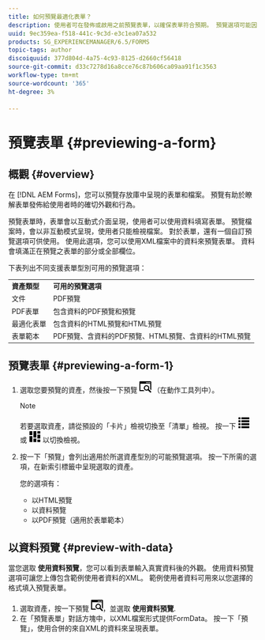```yaml
---
title: 如何預覽最適化表單？
description: 使用者可在發佈或啟用之前預覽表單，以確保表單符合預期。 預覽選項可能因支援的表單型別而異。
uuid: 9ec359ea-f518-441c-9c3d-e3c1ea07a532
products: SG_EXPERIENCEMANAGER/6.5/FORMS
topic-tags: author
discoiquuid: 377d804d-4a75-4c93-8125-d2660cf56418
source-git-commit: d33c7278d16a8cce76c87b606ca09aa91f1c3563
workflow-type: tm+mt
source-wordcount: '365'
ht-degree: 3%

---
```



# 預覽表單 {#previewing-a-form}

## 概觀 {#overview}

在 [!DNL AEM Forms]，您可以預覽存放庫中呈現的表單和檔案。 預覽有助於瞭解表單發佈給使用者時的確切外觀和行為。

預覽表單時，表單會以互動式介面呈現，使用者可以使用資料填寫表單。 預覽檔案時，會以非互動模式呈現，使用者只能檢視檔案。 對於表單，還有一個自訂預覽選項可供使用。 使用此選項，您可以使用XML檔案中的資料來預覽表單。 資料會填滿正在預覽之表單的部分或全部欄位。

下表列出不同支援表單型別可用的預覽選項：

<table>
 <tbody>
  <tr>
   <td><strong>資產類型</strong><br /> </td>
   <td><strong>可用的預覽選項</strong><br /> </td>
  </tr>
  <tr>
   <td>文件</td>
   <td>PDF預覽</td>
  </tr>
  <tr>
   <td>PDF表單</td>
   <td>包含資料的PDF預覽和預覽<br /> </td>
  </tr>
  <tr>
   <td>最適化表單</td>
   <td>包含資料的HTML預覽和HTML預覽</td>
  </tr>
  <tr>
   <td>表單範本</td>
   <td>PDF預覽、含資料的PDF預覽、HTML預覽、含資料的HTML預覽<br /> </td>
  </tr>
 </tbody>
</table>

## 預覽表單 {#previewing-a-form-1}

1. 選取您要預覽的資產，然後按一下預覽 ![aem6forms_preview](assets/aem6forms_preview.png) （在動作工具列中）。

   >[!NOTE]
   >
   >若要選取資產，請從預設的「卡片」檢視切換至「清單」檢視。 按一下 ![aem6forms_viewlist](assets/aem6forms_viewlist.png) 或 ![aem6forms_viewcard](assets/aem6forms_viewcard.png) 以切換檢視。

1. 按一下「預覽」會列出適用於所選資產型別的可能預覽選項。 按一下所需的選項，在新索引標籤中呈現選取的資產。

   您的選項有：

   * 以HTML預覽
   * 以資料預覽
   * 以PDF預覽（適用於表單範本）

## 以資料預覽 {#preview-with-data}

當您選取 **使用資料預覽**，您可以看到表單輸入真實資料後的外觀。 使用資料預覽選項可讓您上傳包含範例使用者資料的XML。 範例使用者資料可用來以您選擇的格式填入預覽表單。

1. 選取資產，按一下預覽 ![aem6forms_preview](assets/aem6forms_preview.png)，並選取 **使用資料預覽**.
1. 在「預覽表單」對話方塊中，以XML檔案形式提供FormData。 按一下「預覽」，使用合併的來自XML的資料來呈現表單。

